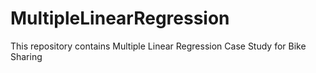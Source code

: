 # MultipleLinearRegression
This repository contains Multiple Linear Regression Case Study for Bike Sharing
